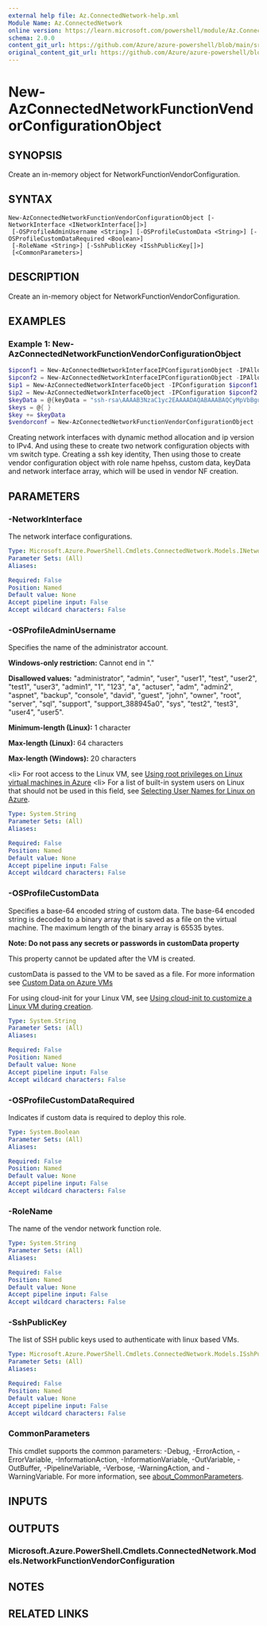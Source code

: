 ```yaml
---
external help file: Az.ConnectedNetwork-help.xml
Module Name: Az.ConnectedNetwork
online version: https://learn.microsoft.com/powershell/module/Az.ConnectedNetwork/new-azconnectednetworkfunctionvendorconfigurationobject
schema: 2.0.0
content_git_url: https://github.com/Azure/azure-powershell/blob/main/src/ConnectedNetwork/ConnectedNetwork/help/New-AzConnectedNetworkFunctionVendorConfigurationObject.md
original_content_git_url: https://github.com/Azure/azure-powershell/blob/main/src/ConnectedNetwork/ConnectedNetwork/help/New-AzConnectedNetworkFunctionVendorConfigurationObject.md
---
```


# New-AzConnectedNetworkFunctionVendorConfigurationObject

## SYNOPSIS
Create an in-memory object for NetworkFunctionVendorConfiguration.

## SYNTAX

```
New-AzConnectedNetworkFunctionVendorConfigurationObject [-NetworkInterface <INetworkInterface[]>]
 [-OSProfileAdminUsername <String>] [-OSProfileCustomData <String>] [-OSProfileCustomDataRequired <Boolean>]
 [-RoleName <String>] [-SshPublicKey <ISshPublicKey[]>]
 [<CommonParameters>]
```

## DESCRIPTION
Create an in-memory object for NetworkFunctionVendorConfiguration.

## EXAMPLES

### Example 1: New-AzConnectedNetworkFunctionVendorConfigurationObject
```powershell
$ipconf1 = New-AzConnectedNetworkInterfaceIPConfigurationObject -IPAllocationMethod "Dynamic" -IPVersion "IPv4"
$ipconf2 = New-AzConnectedNetworkInterfaceIPConfigurationObject -IPAllocationMethod "Dynamic" -IPVersion "IPv4"
$ip1 = New-AzConnectedNetworkInterfaceObject -IPConfiguration $ipconf1 -Name "mrmmanagementnic1" -VMSwitchType "Management"
$ip2 = New-AzConnectedNetworkInterfaceObject -IPConfiguration $ipconf2 -Name "mrmlannic1" -VMSwitchType "Lan"
$keyData = @{keyData = "ssh-rsa\AAAAB3NzaC1yc2EAAAADAQABAAABAQCyMpVbBgu0kftv1k+z1c3NtcB5CVDoo/X9X1LE2JUjlLlo0luEkFGJk61i53BhiTSTeRmQXN8hAZ7sn4MDUmZK7fWcHouZ2fsJo+ehses3wQPLubWBFw2L/hoSTyXifXMbEBu9SxHgqf1CEKQcvdNiWf4U7npXwjweXW9DtsF5E7h4kxhKJKFI4sNFTIX0IwUB15QEVHoBs92kDwH3fBH3kZZCMBJE/u6kT+XB22crRKkIGlp3a9gcogtOCvP+3xmsP7hjw5+nHxMUwkc/6kYyfTeLwvfI4xrTWpnB5xufts5LW5/U5GOXVg97ix9EXgiV0czThowG5K2xQ649UlJb redmond\userk@n1-azuredev1"; path = $Null}
$keys = @{ }
$key += $keyData
$vendorconf = New-AzConnectedNetworkFunctionVendorConfigurationObject -NetworkInterface $ip1,$ip2 -RoleName hpehss -OSProfileAdminUsername MecUser -OSProfileCustomData $customData -OSProfileCustomDataRequired $True -SshPublicKey $key
```

Creating network interfaces with dynamic method allocation and ip version to IPv4.
And using these to create two network configuration objects with vm switch type.
Creating a ssh key identity, Then using those to create vendor configuration object with role name hpehss, custom data, keyData and network interface array, which will be used in vendor NF creation.

## PARAMETERS

### -NetworkInterface
The network interface configurations.

```yaml
Type: Microsoft.Azure.PowerShell.Cmdlets.ConnectedNetwork.Models.INetworkInterface[]
Parameter Sets: (All)
Aliases:

Required: False
Position: Named
Default value: None
Accept pipeline input: False
Accept wildcard characters: False
```

### -OSProfileAdminUsername
Specifies the name of the administrator account.


 **Windows-only restriction:** Cannot end in "." 

 **Disallowed values:** "administrator", "admin", "user", "user1", "test", "user2", "test1", "user3", "admin1", "1", "123", "a", "actuser", "adm", "admin2", "aspnet", "backup", "console", "david", "guest", "john", "owner", "root", "server", "sql", "support", "support_388945a0", "sys", "test2", "test3", "user4", "user5".


 **Minimum-length (Linux):** 1  character 

 **Max-length (Linux):** 64 characters 

 **Max-length (Windows):** 20 characters  

\<li\> For root access to the Linux VM, see [Using root privileges on Linux virtual machines in Azure](https://docs.microsoft.com/azure/virtual-machines/virtual-machines-linux-use-root-privileges?toc=%2fazure%2fvirtual-machines%2flinux%2ftoc.json)
\<li\> For a list of built-in system users on Linux that should not be used in this field, see [Selecting User Names for Linux on Azure](https://docs.microsoft.com/azure/virtual-machines/virtual-machines-linux-usernames?toc=%2fazure%2fvirtual-machines%2flinux%2ftoc.json).

```yaml
Type: System.String
Parameter Sets: (All)
Aliases:

Required: False
Position: Named
Default value: None
Accept pipeline input: False
Accept wildcard characters: False
```

### -OSProfileCustomData
Specifies a base-64 encoded string of custom data.
The base-64 encoded string is decoded to a binary array that is saved as a file on the virtual machine.
The maximum length of the binary array is 65535 bytes.


 **Note: Do not pass any secrets or passwords in customData property** 

 This property cannot be updated after the VM is created.


 customData is passed to the VM to be saved as a file.
For more information see [Custom Data on Azure VMs](https://azure.microsoft.com/en-us/blog/custom-data-and-cloud-init-on-windows-azure/) 

 For using cloud-init for your Linux VM, see [Using cloud-init to customize a Linux VM during creation](https://docs.microsoft.com/azure/virtual-machines/virtual-machines-linux-using-cloud-init?toc=%2fazure%2fvirtual-machines%2flinux%2ftoc.json).

```yaml
Type: System.String
Parameter Sets: (All)
Aliases:

Required: False
Position: Named
Default value: None
Accept pipeline input: False
Accept wildcard characters: False
```

### -OSProfileCustomDataRequired
Indicates if custom data is required to deploy this role.

```yaml
Type: System.Boolean
Parameter Sets: (All)
Aliases:

Required: False
Position: Named
Default value: None
Accept pipeline input: False
Accept wildcard characters: False
```

### -RoleName
The name of the vendor network function role.

```yaml
Type: System.String
Parameter Sets: (All)
Aliases:

Required: False
Position: Named
Default value: None
Accept pipeline input: False
Accept wildcard characters: False
```

### -SshPublicKey
The list of SSH public keys used to authenticate with linux based VMs.

```yaml
Type: Microsoft.Azure.PowerShell.Cmdlets.ConnectedNetwork.Models.ISshPublicKey[]
Parameter Sets: (All)
Aliases:

Required: False
Position: Named
Default value: None
Accept pipeline input: False
Accept wildcard characters: False
```

### CommonParameters
This cmdlet supports the common parameters: -Debug, -ErrorAction, -ErrorVariable, -InformationAction, -InformationVariable, -OutVariable, -OutBuffer, -PipelineVariable, -Verbose, -WarningAction, and -WarningVariable. For more information, see [about_CommonParameters](http://go.microsoft.com/fwlink/?LinkID=113216).

## INPUTS

## OUTPUTS

### Microsoft.Azure.PowerShell.Cmdlets.ConnectedNetwork.Models.NetworkFunctionVendorConfiguration

## NOTES

## RELATED LINKS
